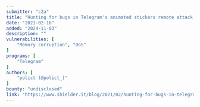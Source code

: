 ```yaml
---
submitter: "c2a"
title: "Hunting for bugs in Telegram's animated stickers remote attack surface"
date: "2021-02-16"
added: "2024-11-03"
description: ""
vulnerabilities: [
    "Memory corruption", "DoS"
]
programs: [
    "Telegram"
]
authors: [
    "polict (@polict_)"
]
bounty: "undisclosed"
link: "https://www.shielder.it/blog/2021/02/hunting-for-bugs-in-telegrams-animated-stickers-remote-attack-surface/"
---
```




